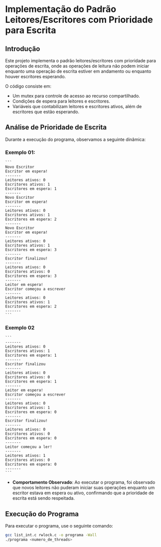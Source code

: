# Implementação do Padrão Leitores/Escritores com Prioridade para Escrita

## Introdução

Este projeto implementa o padrão leitores/escritores com prioridade para operações de escrita, onde as operações de leitura não podem iniciar enquanto uma operação de escrita estiver em andamento ou enquanto houver escritores esperando.

O código consiste em:
- Um mutex para controle de acesso ao recurso compartilhado.
- Condições de espera para leitores e escritores.
- Variáveis que contabilizam leitores e escritores ativos, além de escritores que estão esperando.

## Análise de Prioridade de Escrita

Durante a execução do programa, observamos a seguinte dinâmica:
### Exemplo 01:
    ```
    Novo Escritor
    Escritor em espera!
    -------
    Leitores ativos: 0
    Escritores ativos: 1
    Escritores em espera: 1
    -------
    Novo Escritor
    Escritor em espera!
    -------
    Leitores ativos: 0
    Escritores ativos: 1
    Escritores em espera: 2
    -------
    Novo Escritor
    Escritor em espera!
    -------
    Leitores ativos: 0
    Escritores ativos: 1
    Escritores em espera: 3
    -------
    Escritor finalizou!
    -------
    Leitores ativos: 0
    Escritores ativos: 0
    Escritores em espera: 3
    -------
    Leitor em espera!
    Escritor começou a escrever
    -------
    Leitores ativos: 0
    Escritores ativos: 1
    Escritores em espera: 2
    -------
    ```
### Exemplo 02
    ```
    -------
    Leitores ativos: 0
    Escritores ativos: 1
    Escritores em espera: 1
    -------
    Escritor finalizou
    -------
    Leitores ativos: 0
    Escritores ativos: 0
    Escritores em espera: 1
    -------
    Leitor em espera!
    Escritor começou a escrever
    -------
    Leitores ativos: 0
    Escritores ativos: 1
    Escritores em espera: 0
    -------
    Escritor finalizou!
    -------
    Leitores ativos: 0
    Escritores ativos: 0
    Escritores em espera: 0
    -------
    Leitor começou a ler!
    -------
    Leitores ativos: 1
    Escritores ativos: 0
    Escritores em espera: 0
    -------
    ```

- **Comportamento Observado**: Ao executar o programa, foi observado que novos leitores não puderam iniciar suas operações enquanto um escritor estava em espera ou ativo, confirmando que a prioridade de escrita está sendo respeitada.


## Execução do Programa

Para executar o programa, use o seguinte comando:

```bash
gcc list_int.c rwlock.c -o programa -Wall
./programa <numero_de_threads>
```

